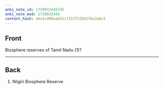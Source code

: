 ```yaml
---
anki_note_id: 1739932445745
anki_note_mod: 1739932445
content_hash: a6a1cd08aa831c7157f22581fba3a9c5
---
```


## Front

Biosphere reserves of Tamil Nadu (1)?

<hr/>

## Back

1. Nilgiri Biosphere Reserve
